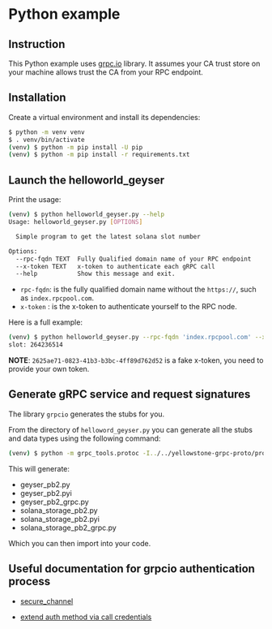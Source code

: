 # Python example

## Instruction

This Python example uses [grpc.io](https://grpc.io/) library.
It assumes your CA trust store on your machine allows trust the CA from your RPC endpoint.

## Installation

Create a virtual environment and install its dependencies:
```bash
$ python -m venv venv
$ . venv/bin/activate
(venv) $ python -m pip install -U pip
(venv) $ python -m pip install -r requirements.txt
```

## Launch the helloworld_geyser

Print the usage:

```bash
(venv) $ python helloworld_geyser.py --help
Usage: helloworld_geyser.py [OPTIONS]

  Simple program to get the latest solana slot number

Options:
  --rpc-fqdn TEXT  Fully Qualified domain name of your RPC endpoint
  --x-token TEXT   x-token to authenticate each gRPC call
  --help           Show this message and exit.
```

- `rpc-fqdn`: is the fully qualified domain name without the `https://`, such as `index.rpcpool.com`.
- `x-token` : is the x-token to authenticate yourself to the RPC node.

Here is a full example:

```bash
(venv) $ python helloworld_geyser.py --rpc-fqdn 'index.rpcpool.com' --x-token '2625ae71-0823-41b3-b3bc-4ff89d762d52'
slot: 264236514

```

**NOTE**: `2625ae71-0823-41b3-b3bc-4ff89d762d52` is a fake x-token, you need to provide your own token.

## Generate gRPC service and request signatures

The library `grpcio` generates the stubs for you.

From the directory of `helloword_geyser.py` you can generate all the stubs and data types using the following command:

```bash
(venv) $ python -m grpc_tools.protoc -I../../yellowstone-grpc-proto/proto/ --python_out=. --pyi_out=. --grpc_python_out=. ../../yellowstone-grpc-proto/proto/*
```

This will generate:
- geyser_pb2.py
- geyser_pb2.pyi
- geyser_pb2_grpc.py
- solana_storage_pb2.py
- solana_storage_pb2.pyi
- solana_storage_pb2_grpc.py

Which you can then import into your code.


## Useful documentation for grpcio authentication process

- [secure_channel](https://grpc.github.io/grpc/python/grpc.html#create-client-credentials)

- [extend auth method via call credentials](https://grpc.io/docs/guides/auth/#extending-grpc-to-support-other-authentication-mechanisms)
